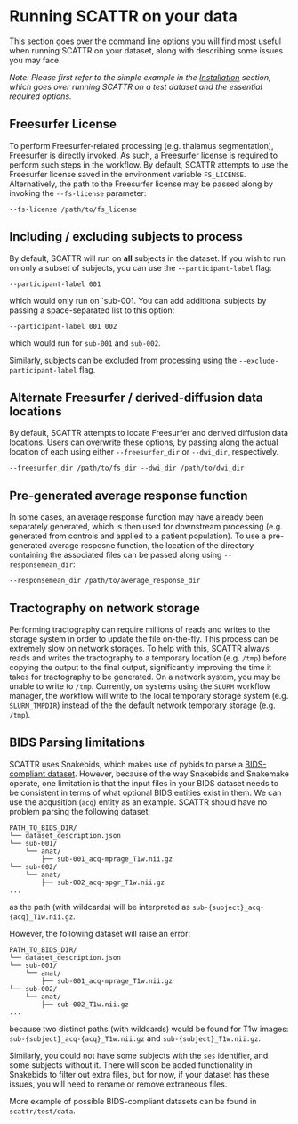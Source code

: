 # Running SCATTR on your data

This section goes over the command line options you will find most useful when
running SCATTR on your dataset, along with describing some issues you may face.

_Note: Please first refer to the simple example in the 
[Installation](https://scattr.readthedocs.io/en/stable/getting_started/installation.html) 
section, which goes over running SCATTR on a test dataset and the essential 
required options._

## Freesurfer License

To perform Freesurfer-related processing (e.g. thalamus segmentation), 
Freesurfer is directly invoked. As such, a Freesurfer license is required to 
perform such steps in the workflow. By default, SCATTR attempts to use the 
Freesurfer license saved in the environment variable `FS_LICENSE`.
Alternatively, the path to the Freesurfer license may be passed along by 
invoking the `--fs-license` parameter:

```
--fs-license /path/to/fs_license
```

## Including / excluding subjects to process
By default, SCATTR will run on **all** subjects in the dataset. If you wish to 
run on only a subset of subjects, you can use the `--participant-label` flag:

```
--participant-label 001
```

which would only run on `sub-001. You can add additional subjects by passing
a space-separated list to this option:

```
--participant-label 001 002
```

which would run for `sub-001` and `sub-002`.

Similarly, subjects can be excluded from processing using the 
`--exclude-participant-label` flag.

## Alternate Freesurfer / derived-diffusion data locations

By default, SCATTR attempts to locate Freesurfer and derived diffusion data 
locations. Users can overwrite these options, by passing along the actual 
location of each using either `--freesurfer_dir` or `--dwi_dir`, respectively.

```
--freesurfer_dir /path/to/fs_dir --dwi_dir /path/to/dwi_dir
```

## Pre-generated average response function
In some cases, an average response function may have already been separately 
generated, which is then used for downstream processing (e.g. generated from
controls and applied to a patient population). To use a pre-generated average
resposne function, the location of the directory containing the associated files
can be passed along using `--responsemean_dir`:

```
--responsemean_dir /path/to/average_response_dir
```

## Tractography on network storage

Performing tractography can require millions of reads and writes to the storage 
system in order to update the file on-the-fly. This process can be extremely 
slow on network storages. To help with this, SCATTR always reads and writes the
tractography to a temporary location (e.g. `/tmp`) before copying the output to
the final output, significantly improving the time it takes for tractography to 
be generated. On a network system, you may be unable to write to `/tmp`. 
Currently, on systems using the `SLURM` workflow manager, the workflow will 
write to the local temporary storage system (e.g. `SLURM_TMPDIR`) instead of the
the default network temporary storage (e.g. `/tmp`). 

## BIDS Parsing limitations

SCATTR uses Snakebids, which makes use of pybids to parse a [BIDS-compliant
dataset](https://bids.neuroimaging.io/). However, because of the way Snakebids
and Snakemake operate, one limitation is that the input files in your BIDS 
dataset needs to be consistent in terms of what optional BIDS entities exist in
them. We can use the acqusition (`acq`) entity as an example. SCATTR should have
no problem parsing the following dataset:

```
PATH_TO_BIDS_DIR/
└── dataset_description.json
└── sub-001/
    └── anat/
        ├── sub-001_acq-mprage_T1w.nii.gz
└── sub-002/
    └── anat/
        ├── sub-002_acq-spgr_T1w.nii.gz
...
```

as the path (with wildcards) will be interpreted as 
`sub-{subject}_acq-{acq}_T1w.nii.gz`.

However, the following dataset will raise an error:

```
PATH_TO_BIDS_DIR/
└── dataset_description.json
└── sub-001/
    └── anat/
        ├── sub-001_acq-mprage_T1w.nii.gz
└── sub-002/
    └── anat/
        ├── sub-002_T1w.nii.gz
...
```

because two distinct paths (with wildcards) would be found for T1w images:
`sub-{subject}_acq-{acq}_T1w.nii.gz` and `sub-{subject}_T1w.nii.gz`.

Similarly, you could not have some subjects with the `ses` identifier, and some
subjects without it. There will soon be added functionality in Snakebids to 
filter out extra files, but for now, if your dataset has these issues, you will
need to rename or remove extraneous files.

More example of possible BIDS-compliant datasets can be found in 
`scattr/test/data`.